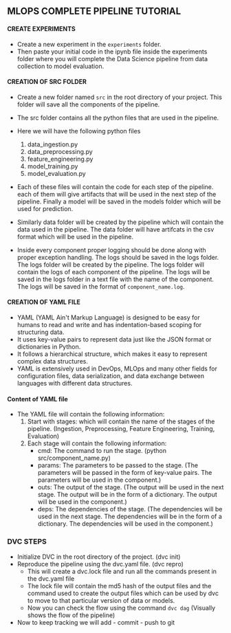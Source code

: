 ## MLOPS COMPLETE PIPELINE TUTORIAL

#### CREATE EXPERIMENTS
- Create a new experiment in the `experiments` folder.
- Then paste your initial code in the ipynb file inside the experiments folder where you will complete the Data Science pipeline from data collection to model evaluation.

#### CREATION OF SRC FOLDER
- Create a new folder named `src` in the root directory of your project. This folder will save all the components of the pipeline.
- The src folder contains all the python files that are used in the pipeline.
- Here we will have the following python files
    1. data_ingestion.py
    2. data_preprocessing.py
    3. feature_engineering.py
    4. model_training.py
    5. model_evaluation.py

- Each of these files will contain the code for each step of the pipeline. each of them will give artifacts that will be used in the next step of the pipeline. Finally a model will be saved in the models folder which will be used for prediction.
- Similarly data folder will be created by the pipeline which will contain the data used in the pipeline. The data folder will have artifcats in the csv format which will be used in the pipeline.
- Inside every component proper logging should be done along with proper exception handling. The logs should be saved in the logs folder. The logs folder will be created by the pipeline. The logs folder will contain the logs of each component of the pipeline. The logs will be saved in the logs folder in a text file with the name of the component. The logs will be saved in the format of `component_name.log`.


#### CREATION OF YAML FILE
- YAML (YAML Ain't Markup Language) is designed to be easy for humans to read and write and has indentation-based scoping for structuring data.
- It uses key-value pairs to represent data just like the JSON format or dictionaries in Python.
- It follows a hierarchical structure, which makes it easy to represent complex data structures.
- YAML is extensively used in DevOps, MLOps and many other fields for configuration files, data serialization, and data exchange between languages with different data structures.

#### Content of YAML file
- The YAML file will contain the following information:
    1. Start with stages: which will contain the name of the stages of the pipeline. (Ingestion, Preprocessing, Feature Engineering, Training, Evaluation)
    2. Each stage will contain the following information:
        - cmd: The command to run the stage. (python src/component_name.py)
        - params: The parameters to be passed to the stage. (The parameters will be passed in the form of key-value pairs. The parameters will be used in the component.)
        - outs: The output of the stage. (The output will be used in the next stage. The output will be in the form of a dictionary. The output will be used in the component.)
        - deps: The dependencies of the stage. (The dependencies will be used in the next stage. The dependencies will be in the form of a dictionary. The dependencies will be used in the component.)


### DVC STEPS
- Initialize DVC in the root directory of the project. (dvc init)
- Reproduce the pipeline using the dvc.yaml file. (dvc repro)
    - This will create a dvc.lock file and run all the commands present in the dvc.yaml file
    - The lock file will contain the md5 hash of the output files and the command used to create the output files which can be used by dvc to move to that particular version of data or models. 
    - Now you can check the flow using the command `dvc dag` (Visually shows the flow of the pipeline)
- Now to keep tracking we will add - commit - push to git 
